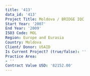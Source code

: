 ```yaml
---
title: '413'
data_id: '413'
Project Title: Moldova / BRIDGE IQC
Start Year: '2007'
End Year: '2009'
ISO3 Code: MOL
Region: Europe and Eurasia
Country: Moldova
Client/ Donor: USAID
Is Current Project? (true/false): ''
Practice Area:
- ''
Contract Value USD: '82152.00'
---
```


